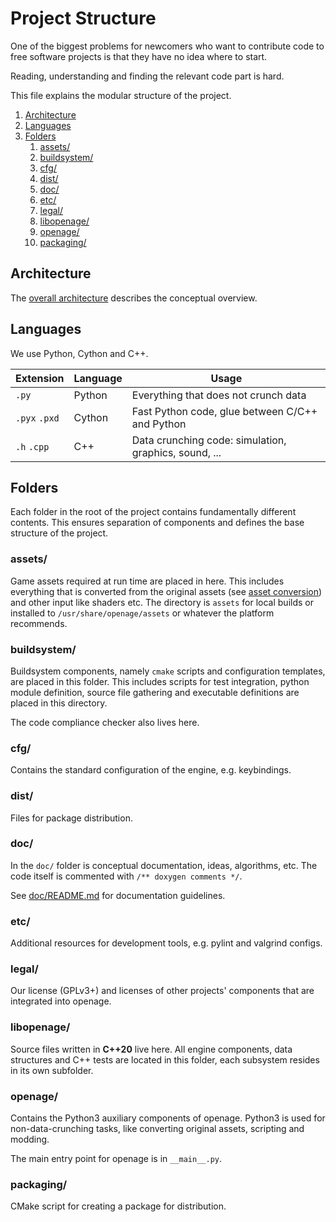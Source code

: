 # Project Structure

One of the biggest problems for newcomers who want to contribute code to free
software projects is that they have no idea where to start.

Reading, understanding and finding the relevant code part is hard.

This file explains the modular structure of the project.

1. [Architecture](#architecture)
2. [Languages](#languages)
3. [Folders](#folders)
   1. [assets/](#assets)
   2. [buildsystem/](#buildsystem)
   3. [cfg/](#cfg)
   4. [dist/](#dist)
   5. [doc/](#doc)
   6. [etc/](#etc)
   7. [legal/](#legal)
   8. [libopenage/](#libopenage)
   9. [openage/](#openage)
   10. [packaging/](#packaging)



## Architecture

The [overall architecture](/doc/code/architecture.md) describes the conceptual overview.


## Languages

We use Python, Cython and C++.

| Extension     | Language | Usage                                                 |
| ------------- | -------- | ----------------------------------------------------- |
| `.py`         | Python   | Everything that does not crunch data                  |
| `.pyx` `.pxd` | Cython   | Fast Python code, glue between C/C++ and Python       |
| `.h`   `.cpp` | C++      | Data crunching code: simulation, graphics, sound, ... |


## Folders

Each folder in the root of the project contains fundamentally different
contents. This ensures separation of components and defines the base structure
of the project.


### assets/

Game assets required at run time are placed in here. This includes everything
that is converted from the original assets (see [asset conversion](media_convert.md))
and other input like shaders etc. The directory is `assets` for local builds or
installed to `/usr/share/openage/assets` or whatever the platform recommends.


### buildsystem/

Buildsystem components, namely `cmake` scripts and configuration
templates, are placed in this folder. This includes scripts for test
integration, python module definition, source file gathering and
executable definitions are placed in this directory.

The code compliance checker also lives here.


### cfg/

Contains the standard configuration of the engine, e.g. keybindings.


### dist/

Files for package distribution.


### doc/

In the `doc/` folder is conceptual documentation, ideas, algorithms, etc.
The code itself is commented with `/** doxygen comments */`.

See [doc/README.md](/doc/README.md) for documentation guidelines.

### etc/

Additional resources for development tools, e.g. pylint and valgrind configs.


### legal/

Our license (GPLv3+) and licenses of other projects' components that are
integrated into openage.


### libopenage/

Source files written in **C++20** live here.
All engine components, data structures and C++ tests are located in this
folder, each subsystem resides in its own subfolder.


### openage/

Contains the Python3 auxiliary components of openage.
Python3 is used for non-data-crunching tasks, like converting original assets,
scripting and modding.

The main entry point for openage is in `__main__.py`.


### packaging/

CMake script for creating a package for distribution.

